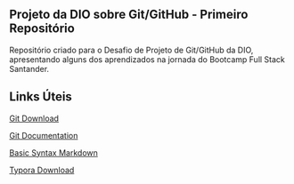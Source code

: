 ## Projeto da DIO sobre Git/GitHub - Primeiro Repositório

Repositório criado para o Desafio de Projeto de Git/GitHub da DIO, apresentando alguns dos aprendizados na jornada do Bootcamp Full Stack Santander.

## Links Úteis

[Git Download](https://git-scm.com/downloads)

[Git Documentation](https://git-scm.com/docs/git/pt_BR)

[Basic Syntax Markdown](https://www.markdownguide.org/basic-syntax/)

[Typora Download](https://typora.io/)





